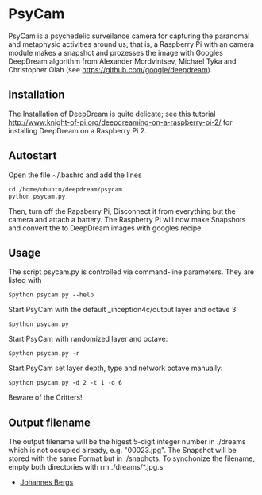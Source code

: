 PsyCam
============

PsyCam is a psychedelic surveilance camera for capturing the paranomal
and metaphysic activities around us; that is, a Raspberry Pi with
an camera module makes a snapshot and prozesses the image with Googles
DeepDream algorithm from Alexander Mordvintsev, Michael Tyka and
Christopher Olah (see https://github.com/google/deepdream).

Installation
-------------------------------

The Installation of DeepDream is quite delicate; see this tutorial
http://www.knight-of-pi.org/deepdreaming-on-a-raspberry-pi-2/
for installing DeepDream on a Raspberry Pi 2.

Autostart
--------------------------------
Open the file ~/.bashrc and add the lines

    cd /home/ubuntu/deepdream/psycam
    python psycam.py

Then, turn off the Rapsberry Pi, Disconnect it from everything but the camera and attach a battery.
The Raspberry Pi will now make Snapshots and convert the to DeepDream images with googles recipe.

Usage
-----------------------------------
The script psycam.py is controlled via command-line parameters. They are listed with

    $python psycam.py --help

Start PsyCam with the default _inception4c/output layer and octave 3:

    $python psycam.py

Start PsyCam with randomized layer and octave:

    $python psycam.py -r

Start PsyCam set layer depth, type and network octave manually:

    $python psycam.py -d 2 -t 1 -o 6

Beware of the Critters!

Output filename
--------------------------------
The output filename will be the higest 5-digit integer number in ./dreams which
is not occupied already, e.g. "00023.jpg". The Snapshot will be stored with the same Format but in
./snaphots. To synchonize the filename, empty both directories with rm ./dreams/*.jpg.s

* [Johannes Bergs](mailto:jo@knight-of-pi.org)
